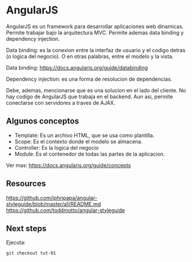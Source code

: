 # AngularJS
AngularJS es un framework para desarrollar aplicaciones web dinamicas. Permite
trabajar bajo la arquitectura MVC. Permite ademas data binding y dependency 
injection. 

Data binding: es la conexion entre la interfaz de usuario y el codigo detras (o
logica del negocio). O en otras palabras, entre el modelo y la vista.

Data binding: https://docs.angularjs.org/guide/databinding

Dependency injection: es una forma de resolucion de dependencias.

Debe, ademas, mencionarse que es una solucion en el lado del cliente. No hay
codigo de AngularJS que trabaja en el backend. Aun asi, permite conectarse con
servidores a traves de AJAX.

## Algunos conceptos

- Template: Es un archivo HTML, que se usa como plantilla.
- Scope: Es el contexto donde el modelo se almacena. 
- Controller: Es la logica del negocio
- Module: Es el contenedor de todas las partes de la aplicacion.

Ver mas: https://docs.angularjs.org/guide/concepts

## Resources
https://github.com/johnpapa/angular-styleguide/blob/master/a1/README.md
https://github.com/toddmotto/angular-styleguide


## Next steps
Ejecuta: 

` git checkout tut-01 `
